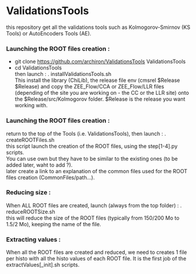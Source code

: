 # ValidationsTools

this repository get all the validations tools such as Kolmogorov-Smirnov (KS Tools) or AutoEncoders Tools (AE).

### Launching the ROOT files creation :
- git clone https://github.com/archiron/ValidationsTools ValidationsTools 
- cd ValidationsTools <br>
then launch : . installValidationsTools.sh<br>
This install the library (ChiLib), the release file env (cmsrel $Release $Release) and copy the ZEE_Flow/CCA or ZEE_Flow/LLR files (depending of the site you are working on - the CC or the LLR site) onto the $Release/src/Kolmogorov folder. $Release is the release you want working with.

### Launching the ROOT files creation :
return to the top of the Tools (i.e. ValidationsTools), then launch :
. createROOTFiles.sh  <br>
this script launch the creation of the ROOT files, using the step[1-4].py scripts.
<br>You can use own but they have to be similar to the existing ones (to be added later, waht to add ?).
<br> later create a link to an explanation of the common files used for the ROOT files creation (CommonFiles/path...).

### Reducing size :
When ALL ROOT files are created, launch (always from the top folder) :
. reduceROOTSize.sh <br>
this will reduce the size of the ROOT files (typically from 150/200 Mo to 1.5/2 Mo), keeping the name of the file.

### Extracting values : 
When all the ROOT files are created and reduced, we need to creates 1 file per histo with all the histo values of each ROOT file.
It is the first job of the extractValues[_init].sh scripts.
